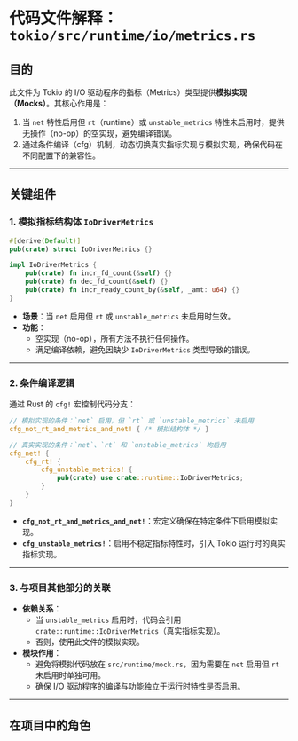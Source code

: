 # 代码文件解释：`tokio/src/runtime/io/metrics.rs`

## **目的**  
此文件为 Tokio 的 I/O 驱动程序的指标（Metrics）类型提供**模拟实现（Mocks）**。其核心作用是：  
1. 当 `net` 特性启用但 `rt`（runtime）或 `unstable_metrics` 特性未启用时，提供无操作（no-op）的空实现，避免编译错误。  
2. 通过条件编译（cfg）机制，动态切换真实指标实现与模拟实现，确保代码在不同配置下的兼容性。

---

## **关键组件**  

### **1. 模拟指标结构体 `IoDriverMetrics`**  
```rust
#[derive(Default)]
pub(crate) struct IoDriverMetrics {}

impl IoDriverMetrics {
    pub(crate) fn incr_fd_count(&self) {}
    pub(crate) fn dec_fd_count(&self) {}
    pub(crate) fn incr_ready_count_by(&self, _amt: u64) {}
}
```
- **场景**：当 `net` 启用但 `rt` 或 `unstable_metrics` 未启用时生效。  
- **功能**：  
  - 空实现（no-op），所有方法不执行任何操作。  
  - 满足编译依赖，避免因缺少 `IoDriverMetrics` 类型导致的错误。  

---

### **2. 条件编译逻辑**  
通过 Rust 的 `cfg!` 宏控制代码分支：  
```rust
// 模拟实现的条件：`net` 启用，但 `rt` 或 `unstable_metrics` 未启用
cfg_not_rt_and_metrics_and_net! { /* 模拟结构体 */ }

// 真实实现的条件：`net`、`rt` 和 `unstable_metrics` 均启用
cfg_net! {
    cfg_rt! {
        cfg_unstable_metrics! {
            pub(crate) use crate::runtime::IoDriverMetrics;
        }
    }
}
```
- **`cfg_not_rt_and_metrics_and_net!`**：宏定义确保在特定条件下启用模拟实现。  
- **`cfg_unstable_metrics!`**：启用不稳定指标特性时，引入 Tokio 运行时的真实指标实现。  

---

### **3. 与项目其他部分的关联**  
- **依赖关系**：  
  - 当 `unstable_metrics` 启用时，代码会引用 `crate::runtime::IoDriverMetrics`（真实指标实现）。  
  - 否则，使用此文件的模拟实现。  
- **模块作用**：  
  - 避免将模拟代码放在 `src/runtime/mock.rs`，因为需要在 `net` 启用但 `rt` 未启用时单独可用。  
  - 确保 I/O 驱动程序的编译与功能独立于运行时特性是否启用。  

---

## **在项目中的角色**  